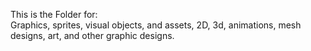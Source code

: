 This is the Folder for:<br>
  Graphics, sprites, visual objects, and assets, 2D, 3d, animations, mesh designs, art, and other graphic designs.
